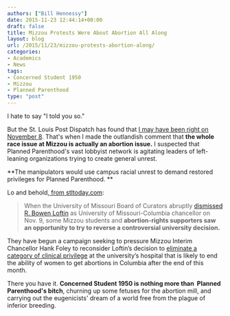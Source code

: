 ```yaml
---
authors: ["Bill Hennessy"]
date: 2015-11-23 12:44:14+00:00
draft: false
title: Mizzou Protests Were About Abortion All Along
layout: blog
url: /2015/11/23/mizzou-protests-abortion-along/
categories:
- Academics
- News
tags:
- Concerned Student 1950
- Mizzou
- Planned Parenthood
type: "post"
---
```


I hate to say "I told you so."

But the St. Louis Post Dispatch has found that [I may have been right on November 8](https://hennessysview.com/2015/11/08/are-abortionists-manipulating-mizzous-black-athletes/). That's when I made the outlandish comment that **the whole race issue at Mizzou is actually an abortion issue.** I suspected that Planned Parenthood's vast lobbyist network is agitating leaders of left-leaning organizations trying to create general unrest.

**The manipulators would use campus racial unrest to demand restored privileges for Planned Parenthood. **

Lo and behold,[ from stltoday.com](https://www.stltoday.com/news/local/education/mizzou-students-putting-pressure-on-university-to-continue-relationship-with/article_2a3208e2-9328-519f-bc9a-b28ab7cd1330.html):



> When the University of Missouri Board of Curators abruptly [dismissed R. Bowen Loftin](https://www.stltoday.com/news/local/education/missteps-not-student-revolt-led-to-mizzou-chancellor-s-demise/article_f955e9cf-6fc8-5fb0-b2cc-1b798d53fccc.html) as University of Missouri-Columbia chancellor on Nov. 9, some Mizzou students and **abortion-rights supporters saw an opportunity to try to reverse a controversial university decision.**

They have begun a campaign seeking to pressure Mizzou Interim Chancellor Hank Foley to reconsider Loftin’s decision to [eliminate a category of clinical privilege](https://www.stltoday.com/business/local/planned-parenthood-looks-for-alternative-privileging-options/article_9374fe04-8483-5497-b5eb-76c73a5a69f5.html) at the university’s hospital that is likely to end the ability of women to get abortions in Columbia after the end of this month.



There you have it. **Concerned Student 1950 is nothing more than  Planned Parenthood's bitch**, churning up some fetuses for the abortion mill, and carrying out the eugenicists' dream of a world free from the plague of inferior breeding.


